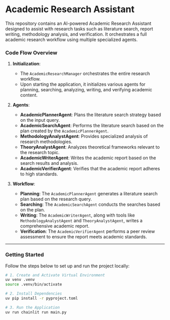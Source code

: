 # Academic Research Assistant

This repository contains an AI-powered Academic Research Assistant designed to assist with research tasks such as literature search, report writing, methodology analysis, and verification. It orchestrates a full academic research workflow using multiple specialized agents. 

### Code Flow Overview

1. **Initialization**:
   - The `AcademicResearchManager` orchestrates the entire research workflow.
   - Upon starting the application, it initializes various agents for planning, searching, analyzing, writing, and verifying academic content.

2. **Agents**:
   - **AcademicPlannerAgent**: Plans the literature search strategy based on the input query.
   - **AcademicSearchAgent**: Performs the literature search based on the plan created by the `AcademicPlannerAgent`.
   - **MethodologyAnalystAgent**: Provides specialized analysis of research methodologies.
   - **TheoryAnalystAgent**: Analyzes theoretical frameworks relevant to the research topic.
   - **AcademicWriterAgent**: Writes the academic report based on the search results and analysis.
   - **AcademicVerifierAgent**: Verifies that the academic report adheres to high standards.

3. **Workflow**:
   - **Planning**: The `AcademicPlannerAgent` generates a literature search plan based on the research query.
   - **Searching**: The `AcademicSearchAgent` conducts the searches based on the plan.
   - **Writing**: The `AcademicWriterAgent`, along with tools like `MethodologyAnalystAgent` and `TheoryAnalystAgent`, writes a comprehensive academic report.
   - **Verification**: The `AcademicVerifierAgent` performs a peer review assessment to ensure the report meets academic standards.

---

### Getting Started

Follow the steps below to set up and run the project locally:

```bash
# 1. Create and Activate Virtual Environment
uv venv .venv
source .venv/bin/activate

# 2. Install Dependencies
uv pip install -r pyproject.toml

# 3. Run the Application
uv run chainlit run main.py
